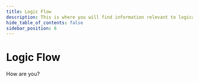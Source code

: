 ```yaml
---
title: Logic Flow
description: This is where you will find information relevant to logical flows.
hide_table_of_contents: false
sidebar_position: 6
---
```


# Logic Flow

How are you?
